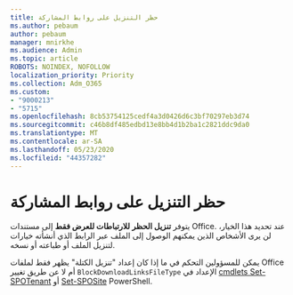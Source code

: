 ```yaml
---
title: حظر التنزيل على روابط المشاركة
ms.author: pebaum
author: pebaum
manager: mnirkhe
ms.audience: Admin
ms.topic: article
ROBOTS: NOINDEX, NOFOLLOW
localization_priority: Priority
ms.collection: Adm_O365
ms.custom:
- "9000213"
- "5715"
ms.openlocfilehash: 8cb53754125cedf4a3d0426d6c3bf70297eb3d74
ms.sourcegitcommit: c46b8df485edbd13e8bb4d1b2ba1c2821ddc9da0
ms.translationtype: MT
ms.contentlocale: ar-SA
ms.lasthandoff: 05/23/2020
ms.locfileid: "44357282"
---
```

# <a name="block-download-on-sharing-links"></a>حظر التنزيل على روابط المشاركة

يتوفر **تنزيل الحظر** **للارتباطات للعرض فقط** إلى مستندات Office. عند تحديد هذا الخيار، لن يرى الأشخاص الذين يمكنهم الوصول إلى الملف عبر الرابط الذي أنشأته خيارات لتنزيل الملف أو طباعته أو نسخه.

يمكن للمسؤولين التحكم في ما إذا كان إعداد "تنزيل الكتلة" يظهر فقط لملفات Office أم لا عن طريق تغيير `BlockDownloadLinksFileType` الإعداد في [cmdlets Set-SPOTenant](https://docs.microsoft.com/powershell/module/sharepoint-online/set-spotenant?view=sharepoint-ps) أو [Set-SPOSite](https://docs.microsoft.com/powershell/module/sharepoint-online/set-sposite?view=sharepoint-ps) PowerShell.
